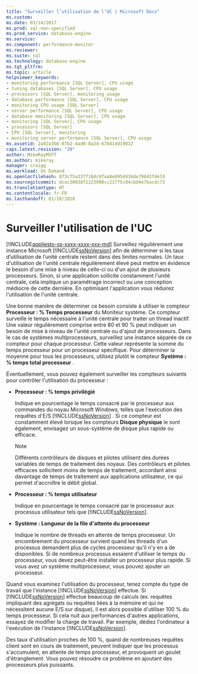```yaml
---
title: "Surveiller l’utilisation de l’UC | Microsoft Docs"
ms.custom: 
ms.date: 03/14/2017
ms.prod: sql-non-specified
ms.prod_service: database-engine
ms.service: 
ms.component: performance-monitor
ms.reviewer: 
ms.suite: sql
ms.technology: database-engine
ms.tgt_pltfrm: 
ms.topic: article
helpviewer_keywords:
- monitoring performance [SQL Server], CPU usage
- tuning databases [SQL Server], CPU usage
- processors [SQL Server], monitoring usage
- database performance [SQL Server], CPU usage
- monitoring CPU usage [SQL Server]
- server performance [SQL Server], CPU usage
- database monitoring [SQL Server], CPU usage
- monitoring [SQL Server], CPU usage
- processors [SQL Server]
- CPU [SQL Server], monitoring
- monitoring server performance [SQL Server], CPU usage
ms.assetid: 2a02a3b6-07b2-4ad0-8a24-670414d19812
caps.latest.revision: "20"
author: MikeRayMSFT
ms.author: mikeray
manager: craigg
ms.workload: On Demand
ms.openlocfilehash: 873cf5a337f18dc9faa8e095d438de79843fde7d
ms.sourcegitcommit: dcac30038f2223990cc21775c84cbd4e7bacdc73
ms.translationtype: HT
ms.contentlocale: fr-FR
ms.lasthandoff: 01/18/2018
---
```

# <a name="monitor-cpu-usage"></a>Surveiller l'utilisation de l'UC
[!INCLUDE[appliesto-ss-xxxx-xxxx-xxx-md](../../includes/appliesto-ss-xxxx-xxxx-xxx-md.md)] Surveillez régulièrement une instance Microsoft [!INCLUDE[ssNoVersion](../../includes/ssnoversion-md.md)] afin de déterminer si les taux d’utilisation de l’unité centrale restent dans des limites normales. Un taux d'utilisation de l'unité centrale régulièrement élevé peut mettre en évidence le besoin d'une mise à niveau de celle-ci ou d'un ajout de plusieurs processeurs. Sinon, si une application sollicite constamment l'unité centrale, cela implique un paramétrage incorrect ou une conception médiocre de cette dernière. En optimisant l'application vous réduirez l'utilisation de l'unité centrale.  
  
 Une bonne manière de déterminer ce besoin consiste à utiliser le compteur **Processeur : % Temps processeur** du Moniteur système. Ce compteur surveille le temps nécessaire à l'unité centrale pour traiter un thread inactif. Une valeur régulièrement comprise entre 80 et 90 % peut indiquer un besoin de mise à niveau de l'unité centrale ou d'ajout de processeurs. Dans le cas de systèmes multiprocesseurs, surveillez une instance séparée de ce compteur pour chaque processeur. Cette valeur représente la somme du temps processeur pour un processeur spécifique. Pour déterminer la moyenne pour tous les processeurs, utilisez plutôt le compteur **Système : % temps total processeur** .  
  
 Éventuellement, vous pouvez également surveiller les compteurs suivants pour contrôler l'utilisation du processeur :  
  
-   **Processeur : % temps privilégié**  
  
     Indique en pourcentage le temps consacré par le processeur aux commandes du noyau Microsoft Windows, telles que l'exécution des requêtes d'E/S [!INCLUDE[ssNoVersion](../../includes/ssnoversion-md.md)] . Si ce compteur est constamment élevé lorsque les compteurs **Disque physique** le sont également, envisagez un sous-système de disque plus rapide ou efficace.  
  
    > [!NOTE]  
    >  Différents contrôleurs de disques et pilotes utilisent des durées variables de temps de traitement des noyaux. Des contrôleurs et pilotes efficaces sollicitent moins de temps de traitement, accordant ainsi davantage de temps de traitement aux applications utilisateur, ce qui permet d'accroître le débit global.  
  
-   **Processeur : % temps utilisateur**  
  
     Indique en pourcentage le temps consacré par le processeur aux processus utilisateur tels que [!INCLUDE[ssNoVersion](../../includes/ssnoversion-md.md)].  
  
-   **Système : Longueur de la file d'attente du processeur**  
  
     Indique le nombre de threads en attente de temps processeur. Un encombrement du processeur survient quand les threads d'un processus demandent plus de cycles processeur qu'il n'y en a de disponibles. Si de nombreux processus essaient d'utiliser le temps du processeur, vous devez peut-être installer un processeur plus rapide. Si vous avez un système multiprocesseur, vous pouvez ajouter un processeur.  
  
 Quand vous examinez l'utilisation du processeur, tenez compte du type de travail que l'instance [!INCLUDE[ssNoVersion](../../includes/ssnoversion-md.md)] effectue. Si [!INCLUDE[ssNoVersion](../../includes/ssnoversion-md.md)] effectue beaucoup de calculs (ex. requêtes impliquant des agrégats ou requêtes liées à la mémoire et qui ne nécessitent aucune E/S sur disque), il est alors possible d'utiliser 100 % du temps processeur. Si cela nuit aux performances d'autres applications, essayez de modifier la charge de travail. Par exemple, dédiez l'ordinateur à l'exécution de l'instance [!INCLUDE[ssNoVersion](../../includes/ssnoversion-md.md)].  
  
 Des taux d'utilisation proches de 100 %, quand de nombreuses requêtes client sont en cours de traitement, peuvent indiquer que les processus s'accumulent, en attente de temps processeur, et provoquent un goulet d'étranglement. Vous pouvez résoudre ce problème en ajoutant des processeurs plus puissants.  
  
  

